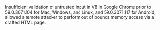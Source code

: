 Insufficient validation of untrusted input in V8 in Google Chrome prior to 59.0.3071.104 for Mac, Windows, and Linux, and 59.0.3071.117 for Android, allowed a remote attacker to perform out of bounds memory access via a crafted HTML page.